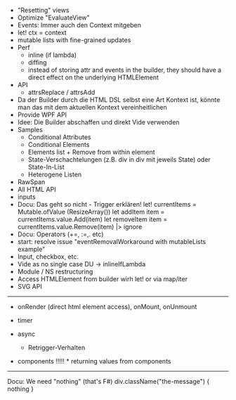 
* "Resetting" views
* Optimize "EvaluateView"
* Events: Immer auch den Context mitgeben
* let! ctx = context
* mutable lists with fine-grained updates
* Perf
  * inline (if lambda)
  * diffing
  * instead of storing attr and events in the builder, they should have a direct effect on the underlying HTMLElement
* API
  * attrsReplace / attrsAdd
* Da der Builder durch die HTML DSL selbst eine Art Kontext ist, könnte man das mit dem aktuellen Kontext vereinheitlichen
* Provide WPF API
* Idee: Die Builder abschaffen und direkt Vide verwenden
* Samples
	* Conditional Attributes
	* Conditional Elements
	* Elements list + Remove from within element
	* State-Verschachtelungen (z.B. div in div mit jeweils State) oder State-In-List
  * Heterogene Listen
* RawSpan
* All HTML API
* inputs
* Docu: Das geht so nicht - Trigger erklären!
        let! currentItems = Mutable.ofValue (ResizeArray())
        let addItem item = currentItems.value.Add(item)
        let removeItem item = currentItems.value.Remove(item) |> ignore
* Docu: Operators (+=, :=,. etc)        
* start: resolve issue "eventRemovalWorkaround with mutableLists example"
* Input, checkbox, etc.
* Vide as no single case DU -> inlineIfLambda
* Module / NS restructuring
* Access HTMLElement from builder wirh let! or via map/iter
* SVG API


----------------------------

* onRender (direct html element access), onMount, onUnmount
* timer
* async
    * Retrigger-Verhalten

* components
!!!!! * returning values from components


--------

Docu: We need "nothing" (that's F#)
    div.className("the-message") {
        nothing
    }

